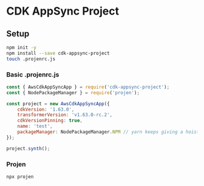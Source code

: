 # CDK AppSync Project

## Setup

```bash
npm init -y
npm install --save cdk-appsync-project
touch .projenrc.js
```

### Basic .projenrc.js

```javascript
const { AwsCdkAppSyncApp } = require('cdk-appsync-project');
const { NodePackageManager } = require('projen');

const project = new AwsCdkAppSyncApp({
    cdkVersion: '1.63.0',
    transformerVersion: 'v1.63.0-rc.2',
    cdkVersionPinning: true,
    name: 'test',
    packageManager: NodePackageManager.NPM // yarn keeps giving a hoisting issue
});

project.synth();
```

### Projen

```bash
npx projen
```